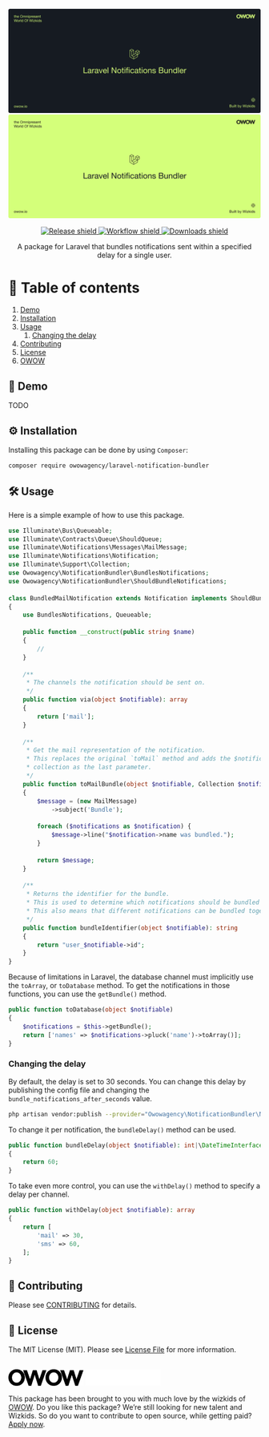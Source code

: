 ![banner-dark](.github/assets/banner-dark.svg#gh-dark-mode-only)
![banner-light](.github/assets/banner-light.svg#gh-light-mode-only)

<p align="center">
    <a href="https://github.com/owowagency/laravel-notification-bundler/releases">
        <img src="https://img.shields.io/github/release/owowagency/laravel-notification-bundler.svg?logo=github" alt="Release shield">
    </a>
    <a href="https://github.com/owowagency/laravel-notification-bundler/actions/workflows/test.yml?query=branch%3Amain">
        <img src="https://img.shields.io/github/actions/workflow/status/owowagency/laravel-notification-bundler/test.yml?branch=main&label=tests&logo=github" alt="Workflow shield">
    </a>
    <a href="https://packagist.org/packages/owowagency/laravel-notification-bundler">
        <img src="https://img.shields.io/packagist/dt/owowagency/laravel-notification-bundler.svg?logo=packagist" alt="Downloads shield">
    </a>
</p>

<p align="center">
    A package for Laravel that bundles notifications sent within a specified delay for a single user.
</p>

# 📖 Table of contents

1. [Demo](#-demo)
2. [Installation](#-installation)
3. [Usage](#-usage)
    1. [Changing the delay](#changing-the-delay)
4. [Contributing](#-contributing)
5. [License](#-license)
6. [OWOW](#-owow)

## 🚀 Demo

TODO

## ⚙️ Installation

Installing this package can be done by using `Composer`:

```bash
composer require owowagency/laravel-notification-bundler
```

## 🛠️ Usage

Here is a simple example of how to use this package.

```php
use Illuminate\Bus\Queueable;
use Illuminate\Contracts\Queue\ShouldQueue;
use Illuminate\Notifications\Messages\MailMessage;
use Illuminate\Notifications\Notification;
use Illuminate\Support\Collection;
use Owowagency\NotificationBundler\BundlesNotifications;
use Owowagency\NotificationBundler\ShouldBundleNotifications;

class BundledMailNotification extends Notification implements ShouldBundleNotifications, ShouldQueue
{
    use BundlesNotifications, Queueable;

    public function __construct(public string $name)
    {
        //
    }

    /**
     * The channels the notification should be sent on.
     */
    public function via(object $notifiable): array
    {
        return ['mail'];
    }

    /**
     * Get the mail representation of the notification.
     * This replaces the original `toMail` method and adds the $notifications 
     * collection as the last parameter.
     */
    public function toMailBundle(object $notifiable, Collection $notifications)
    {
        $message = (new MailMessage)
            ->subject('Bundle');

        foreach ($notifications as $notification) {
            $message->line("$notification->name was bundled.");
        }

        return $message;
    }

    /**
     * Returns the identifier for the bundle.
     * This is used to determine which notifications should be bundled together.
     * This also means that different notifications can be bundled together.
     */
    public function bundleIdentifier(object $notifiable): string
    {
        return "user_$notifiable->id";
    }
}
```

Because of limitations in Laravel, the database channel must implicitly use the `toArray`, or `toDatabase` method.
To get the notifications in those functions, you can use the `getBundle()` method.

```php
public function toDatabase(object $notifiable)
{
    $notifications = $this->getBundle();
    return ['names' => $notifications->pluck('name')->toArray()];
}
```

### Changing the delay

By default, the delay is set to 30 seconds. 
You can change this delay by publishing the config file and changing the `bundle_notifications_after_seconds` value.

```bash
php artisan vendor:publish --provider="Owowagency\NotificationBundler\NotificationBundlerServiceProvider" --tag="config"
```

To change it per notification, the `bundleDelay()` method can be used.

```php
public function bundleDelay(object $notifiable): int|\DateTimeInterface
{
    return 60;
}
```

To take even more control, you can use the `withDelay()` method to specify a delay per channel.

```php
public function withDelay(object $notifiable): array
{
    return [
        'mail' => 30,
        'sms' => 60,
    ];
}
```

## 🫶 Contributing

Please see [CONTRIBUTING](CONTRIBUTING.md) for details.

## 📜 License

The MIT License (MIT). Please see [License File](LICENSE.md) for more information.

<br>

<img id="owow" src=".github/assets/owow-light.svg#gh-light-mode-only" width="150">
<img id="owow" src=".github/assets/owow-dark.svg#gh-dark-mode-only" width="150">

This package has been brought to you with much love by the wizkids of [OWOW](https://owow.io/). 
Do you like this package? We’re still looking for new talent and Wizkids. 
So do you want to contribute to open source, while getting paid? [Apply now](https://owow.io/careers).
